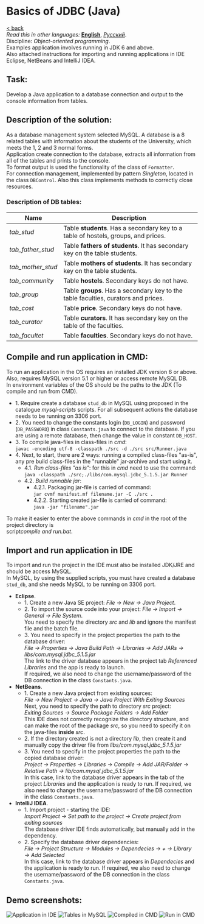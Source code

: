 # Basics of JDBC (Java)
[&lt; back](../)  
*Read this in other languages:* **[English](README.en.md)**, *[Русский](README.md)*.  
Discipline: *Object-oriented programming*.  
Examples application involves running in JDK 6 and above.  
Also attached instructions for importing and running applications in IDE Eclipse, NetBeans and IntelliJ IDEA.

## Task:
Develop a Java application to a database connection and output to the console information from tables.

## Description of the solution:
As a database management system selected MySQL. A database is a 8 related tables with information about the students of the University, which meets the 1, 2 and 3 normal forms.  
Application create connection to the database, extracts all information from all of the tables and prints to the console.  
To format output is used the functionality of the class of `Formatter`.  
For connection management, implemented by pattern *Singleton*, located in the class `DBControl`. Also this class implements methods to correctly close resources.

### Description of DB tables:
Name | Description 
--- | --- 
*tab_stud* | Table **students**. Has a secondary key to a table of hostels, groups, and prices. 
*tab_father_stud* | Table **fathers of students**. It has secondary key on the table students. 
*tab_mother_stud* | Table **mothers of students**. It has secondary key on the table students. 
*tab_community* | Table **hostels**. Secondary keys do not have. 
*tab_group* | Table **groups**. Has a secondary key to the table faculties, curators and prices. 
*tab_cost* | Table **price**. Secondary keys do not have. 
*tab_curator* | Table **curators**. It has secondary key on the table of the faculties. 
*tab_facultet* | Table **faculties**. Secondary keys do not have. 

## Compile and run application in CMD:
To run an application in the OS requires an installed JDK version 6 or above.  
Also, requires MySQL version 5.1 or higher or access remote MySQL DB.  
In environment variables of the OS should be the paths to the JDK (To compile and run from CMD).
* 1. Require create a database `stud_db` in MySQL using proposed in the catalogue *mysql-scripts* scripts. For all subsequent actions the database needs to be running on 3306 port. 
* 2. You need to change the constants login (`DB_LOGIN`) and password (`DB_PASSWORD`) in class `Constants.java` to connect to the database. If you are using a remote database, then change the value in constant `DB_HOST`.
* 3. To compile java-files in class-files in *cmd*:  
`javac -encoding utf-8 -classpath ./src -d ./src src/Runner.java`
* 4. Next, to start, there are 2 ways: running a compiled class-files "as-is", any pre build class-files in the "runnable" jar-archive and start using it.
  * 4.1. *Run class-files "as is"*: for this in *cmd* need to use the command:  
  `java -classpath ./src;./libs/com.mysql.jdbc_5.1.5.jar Runner`
  * 4.2. *Build runnable jar*:  
    * 4.2.1. Packaging jar-file is carried of command:  
    `jar cvmf manifest.mf filename.jar -C ./src .`
    * 4.2.2. Starting created jar-file is carried of command:  
    `java -jar "filename".jar`

To make it easier to enter the above commands in *cmd* in the root of the project directory is<br>script*compile and run.bat*.

## Import and run application in IDE
To import and run the project in the IDE must also be installed JDK/JRE and should be access MySQL.  
In MySQL, by using the supplied scripts, you must have created a database `stud_db`, and she needs MySQL to be running on 3306 port.
* **Eclipse**.  
  * 1. Create a new Java SE project: *File &rarr; New &rarr; Java Project*.
  * 2. To import the source code into your project: *File &rarr; Import &rarr; General &rarr; File System*.  
  You need to specify the directory *src* and *lib* and ignore the manifest file and the batch file.
  * 3. You need to specify in the project properties the path to the database driver:  
  *File &rarr; Properties &rarr; Java Build Path &rarr; Libraries &rarr; Add JARs &rarr; libs/com.mysql.jdbc_5.1.5.jar*  
  The link to the driver database appears in the project tab *Referenced Libraries* and the app is ready to launch.  
  If required, we also need to change the username/password of the DB connection in the class `Constants.java`.
* **NetBeans**.
  * 1. Create a new Java project from existing sources:  
  *File &rarr; New Project &rarr; Java &rarr; Java Project With Exiting Sources*  
  Next, you need to specify the path to directory *src* project:  
  *Exiting Sources &rarr; Source Package Folders &rarr; Add Folder*  
  This IDE does not correctly recognize the directory structure, and can make the root of the package *src*, so you need to specify it on the java-files **inside** *src*.
  * 2. If the directory created is not a directory *lib*, then create it and  
  manually copy the driver file from *libs/com.mysql.jdbc_5.1.5.jar*
  * 3. You need to specify in the project properties the path to the copied database driver:  
  *Project &rarr; Properties &rarr; Libraries &rarr; Compile &rarr; Add JAR/Folder &rarr; Relative Path &rarr; lib/com.mysql.jdbc_5.1.5.jar*  
  In this case, link to the database driver appears in the tab of the project *Libraries* and the application is ready to run. If required, we also need to change the username/password of the DB connection in the class `Constants.java`.
* **IntelliJ IDEA**.
  * 1. Import project - starting the IDE:  
  *Import Project &rarr; Set path to the project &rarr; Create project from exiting sources*  
  The database driver IDE finds automatically, but manually add in the dependency.
  * 2. Specify the database driver dependencies:  
  *File &rarr; Project Structure &rarr; Modules &rarr; Dependecies &rarr; + &rarr; Library &rarr; Add Selected*  
  In this case, link to the database driver appears in *Dependecies* and the application is ready to run. If required, we also need to change the username/password of the DB connection in the class `Constants.java`.

## Demo screenshots:

![Application in IDE](screenshots/run_ide.png)
![Tables in MySQL](screenshots/tables_in_db.png)
![Compiled in CMD](screenshots/run_cmd1.png)
![Run in CMD](screenshots/run_cmd2.png)
